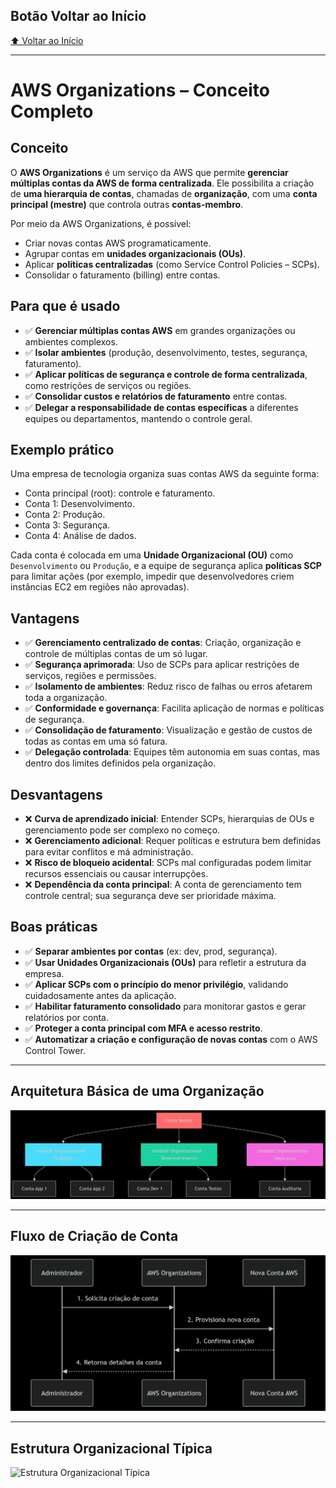 ## Botão Voltar ao Início
[⬆️ Voltar ao Início](https://github.com/Marcos-Ramoss/aws-cloud-practitioner)

---

# AWS Organizations – Conceito Completo

## Conceito

O **AWS Organizations** é um serviço da AWS que permite **gerenciar múltiplas contas da AWS de forma centralizada**. Ele possibilita a criação de **uma hierarquia de contas**, chamadas de **organização**, com uma **conta principal (mestre)** que controla outras **contas-membro**.

Por meio da AWS Organizations, é possível:
- Criar novas contas AWS programaticamente.
- Agrupar contas em **unidades organizacionais (OUs)**.
- Aplicar **políticas centralizadas** (como Service Control Policies – SCPs).
- Consolidar o faturamento (billing) entre contas.

## Para que é usado

- ✅ **Gerenciar múltiplas contas AWS** em grandes organizações ou ambientes complexos.
- ✅ **Isolar ambientes** (produção, desenvolvimento, testes, segurança, faturamento).
- ✅ **Aplicar políticas de segurança e controle de forma centralizada**, como restrições de serviços ou regiões.
- ✅ **Consolidar custos e relatórios de faturamento** entre contas.
- ✅ **Delegar a responsabilidade de contas específicas** a diferentes equipes ou departamentos, mantendo o controle geral.

## Exemplo prático

Uma empresa de tecnologia organiza suas contas AWS da seguinte forma:

- Conta principal (root): controle e faturamento.
- Conta 1: Desenvolvimento.
- Conta 2: Produção.
- Conta 3: Segurança.
- Conta 4: Análise de dados.

Cada conta é colocada em uma **Unidade Organizacional (OU)** como `Desenvolvimento` ou `Produção`, e a equipe de segurança aplica **políticas SCP** para limitar ações (por exemplo, impedir que desenvolvedores criem instâncias EC2 em regiões não aprovadas).

## Vantagens

- ✅ **Gerenciamento centralizado de contas**: Criação, organização e controle de múltiplas contas de um só lugar.
- ✅ **Segurança aprimorada**: Uso de SCPs para aplicar restrições de serviços, regiões e permissões.
- ✅ **Isolamento de ambientes**: Reduz risco de falhas ou erros afetarem toda a organização.
- ✅ **Conformidade e governança**: Facilita aplicação de normas e políticas de segurança.
- ✅ **Consolidação de faturamento**: Visualização e gestão de custos de todas as contas em uma só fatura.
- ✅ **Delegação controlada**: Equipes têm autonomia em suas contas, mas dentro dos limites definidos pela organização.

## Desvantagens

- ❌ **Curva de aprendizado inicial**: Entender SCPs, hierarquias de OUs e gerenciamento pode ser complexo no começo.
- ❌ **Gerenciamento adicional**: Requer políticas e estrutura bem definidas para evitar conflitos e má administração.
- ❌ **Risco de bloqueio acidental**: SCPs mal configuradas podem limitar recursos essenciais ou causar interrupções.
- ❌ **Dependência da conta principal**: A conta de gerenciamento tem controle central; sua segurança deve ser prioridade máxima.

## Boas práticas

- ✅ **Separar ambientes por contas** (ex: dev, prod, segurança).
- ✅ **Usar Unidades Organizacionais (OUs)** para refletir a estrutura da empresa.
- ✅ **Aplicar SCPs com o princípio do menor privilégio**, validando cuidadosamente antes da aplicação.
- ✅ **Habilitar faturamento consolidado** para monitorar gastos e gerar relatórios por conta.
- ✅ **Proteger a conta principal com MFA e acesso restrito**.
- ✅ **Automatizar a criação e configuração de novas contas** com o AWS Control Tower.

---

## Arquitetura Básica de uma Organização

![Arquitetura Básica de uma Organização](/images/Arquitetura%20Básica%20de%20uma%20Organização.png)

---

## Fluxo de Criação de Conta
![Fluxo de Criação de Conta](/images/Fluxo%20de%20Criação%20de%20Conta.png)

---

##  Estrutura Organizacional Típica
![Estrutura Organizacional Típica](/images/Estrutura%20Organizacional%20Típica.png)



